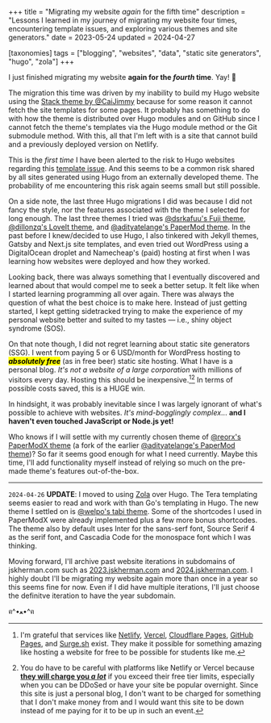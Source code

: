 +++
title = "Migrating my website *again* for the fifth time"
description = "Lessons I learned in my journey of migrating my website four times, encountering template issues, and exploring various themes and site generators."
date = 2023-05-24
updated = 2024-04-27

[taxonomies]
tags = ["blogging", "websites", "data", "static site generators", "hugo", "zola"]
+++

I just finished migrating my website **again for the _fourth_ time**. Yay! 🎉

The migration this time was driven by my inability to build my Hugo website using the [Stack theme by @CaiJimmy](https://github.com/CaiJimmy/hugo-theme-stack) because for some reason it cannot fetch the site templates for some pages. It probably has something to do with how the theme is distributed over Hugo modules and on GitHub since I cannot fetch the theme's templates via the Hugo module method or the Git submodule method. With this, all that I'm left with is a site that cannot build and a previously deployed version on Netlify.

This is the *first time* I have been alerted to the risk to Hugo websites regarding this [template issue](https://github.com/CaiJimmy/hugo-theme-stack/issues/815#issue-1689445412). And this seems to be a common risk shared by all sites generated using Hugo from an externally developed theme. The probability of me encountering this risk again seems small but still possible.

On a side note, the last three Hugo migrations I did was because I did not fancy the style, nor the features associated with the theme I selected for long enough. The last three themes I tried was [@dsrkafuu's Fuji theme](https://github.com/dsrkafuu/hugo-theme-fuji), [@dillonzq's LoveIt theme](https://github.com/dillonzq/LoveIt), and [@adityatelange's PaperMod theme](https://github.com/adityatelange/hugo-PaperMod). In the past before I knew/decided to use Hugo, I also tinkered with Jekyll themes, Gatsby and Next.js site templates, and even tried out WordPress using a DigitalOcean droplet and Namecheap's (paid) hosting at first when I was learning how websites were deployed and how they worked.

Looking back, there was always something that I eventually discovered and learned about that would compel me to seek a better setup. It felt like when I started learning programming all over again. There was always the question of what the best choice is to make here. Instead of just getting started, I kept getting sidetracked trying to make the experience of my personal website better and suited to my tastes — i.e., shiny object syndrome (SOS).

On that note though, I did not regret learning about static site generators (SSG). I went from paying 5 or 6 USD/month for WordPress hosting to <mark>**_absolutely free_**</mark> (as in free beer) static site hosting. What I have is a personal blog. *It's not a website of a large corporation*  with millions of visitors every day. Hosting this should be inexpensive.[^1][^2] In terms of possible costs saved, this is a HUGE win.

In hindsight, it was probably inevitable since I was largely ignorant of what's possible to achieve with websites. *It's mind-bogglingly complex*... **and I haven't even touched JavaScript or Node.js yet!**

Who knows if I will settle with my currently chosen theme of [@reorx's PaperModX theme](https://github.com/reorx/hugo-PaperModX/) (a fork of the earlier [@adityatelange's PaperMod theme](https://github.com/adityatelange/hugo-PaperMod))? So far it seems good enough for what I need currently. Maybe this time, I'll add functionality myself instead of relying so much on the pre-made theme's features out-of-the-box.

---

`2024-04-26` **UPDATE**: I moved to using [Zola](https://getzola.org/) over Hugo. The Tera templating seems easier to read and work with than Go's templating in Hugo. The new theme I settled on is [@welpo's tabi theme](https://github.com/welpo/tabi). Some of the shortcodes I used in PaperModX were already implemented plus a few more bonus shortcodes. The theme also by default uses Inter for the sans-serf font, Source Serif 4 as the serif font, and Cascadia Code for the monospace font which I was thinking.

Moving forward, I'll archive past website iterations in subdomains of jskherman.com such as [2023.jskherman.com](https://2023.jskherman.com) and [2024.jskherman.com](https://2024.jskherman.com). I highly doubt I'll be migrating my website again more than once in a year so this seems fine for now. Even if I did have multiple iterations, I'll just choose the definitve iteration to have the year subdomain.

ฅ⁠^⁠•⁠ﻌ⁠•⁠^⁠ฅ

<!-- footnotes -->

[^1]: I'm grateful that services like [Netlify](https://netlify.com), [Vercel](https://vercel.com), [Cloudflare Pages](https://pages.cloudflare.com), [GitHub Pages](https://pages.github.com), and [Surge.sh](https://surge.sh) exist. They make it possible for something amazing like hosting a website for free to be possible for students like me.

[^2]: You do have to be careful with platforms like Netlify or Vercel because [**they will charge you _a lot_**](https://old.reddit.com/r/webdev/comments/1b14bty/netlify_just_sent_me_a_104k_bill_for_a_simple/) if you exceed their free tier limits, especially when you can be DDoSed or have your site be popular overnight. Since this site is just a personal blog, I don't want to be charged for something that I don't make money from and I would want this site to be down instead of me paying for it to be up in such an event.
